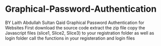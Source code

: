 # Graphical-Password-Authentication
BY Laith Abdullah Sultan Qaid
Graphical Password Authentication for Websites
First download the source code
extract the zip file 
copy the Javascript files (slice1, Slice2, Slice3) to your registration folder as well as login folder
call the functions in your registeration and login files 
